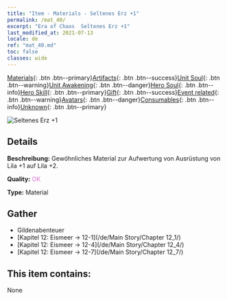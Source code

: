 ```yaml
---
title: "Item - Materials - Seltenes Erz +1"
permalink: /mat_40/
excerpt: "Era of Chaos  Seltenes Erz +1"
last_modified_at: 2021-07-13
locale: de
ref: "mat_40.md"
toc: false
classes: wide
---
```

 [Materials](/ItemsDE/){: .btn .btn--primary}[Artifacts](/ItemsDE/Artifacts/){: .btn .btn--success}[Unit Soul](/ItemsDE/UnitSoul/){: .btn .btn--warning}[Unit Awakening](/ItemsDE/UnitAwakening/){: .btn .btn--danger}[Hero Soul](/ItemsDE/HeroSoul/){: .btn .btn--info}[Hero Skill](/ItemsDE/HeroSkill/){: .btn .btn--primary}[Gift](/ItemsDE/Gift/){: .btn .btn--success}[Event related](/ItemsDE/Events/){: .btn .btn--warning}[Avatars](/ItemsDE/Avatars/){: .btn .btn--danger}[Consumables](/ItemsDE/Consumables/){: .btn .btn--info}[Unknown](/ItemsDE/Unknown/){: .btn .btn--primary}

 ![Seltenes Erz +1](/images/t/i_cailiao_kuangshi2.png)

## Details
 **Beschreibung:** Gewöhnliches Material zur Aufwertung von Ausrüstung von Lila +1 auf Lila +2.

 **Quality:** <span style="color: #DA70D6">OK</span>

 **Type:** Material

## Gather

*    Gildenabenteuer 
*    [Kapitel 12: Eismeer -> 12-1](/de/Main Story/Chapter 12_1/) 
*    [Kapitel 12: Eismeer -> 12-4](/de/Main Story/Chapter 12_4/) 
*    [Kapitel 12: Eismeer -> 12-7](/de/Main Story/Chapter 12_7/) 

## This item contains:

  None

